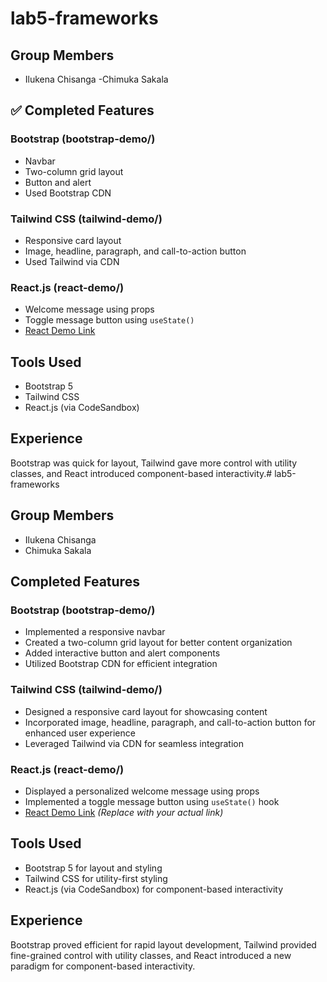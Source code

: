# lab5-frameworks

##  Group Members
- Ilukena Chisanga
-Chimuka Sakala

## ✅ Completed Features

### Bootstrap (bootstrap-demo/)
- Navbar
- Two-column grid layout
- Button and alert
- Used Bootstrap CDN

### Tailwind CSS (tailwind-demo/)
- Responsive card layout
- Image, headline, paragraph, and call-to-action button
- Used Tailwind via CDN

###  React.js (react-demo/)
- Welcome message using props
- Toggle message button using `useState()`
- [React Demo Link](https://codesandbox.io/p/sandbox/react-new) 

##  Tools Used
- Bootstrap 5
- Tailwind CSS
- React.js (via CodeSandbox)

##  Experience
Bootstrap was quick for layout, Tailwind gave more control with utility classes, and React introduced component-based interactivity.# lab5-frameworks

## Group Members
- Ilukena Chisanga
- Chimuka Sakala

## Completed Features

### Bootstrap (bootstrap-demo/)
- Implemented a responsive navbar
- Created a two-column grid layout for better content organization
- Added interactive button and alert components
- Utilized Bootstrap CDN for efficient integration

### Tailwind CSS (tailwind-demo/)
- Designed a responsive card layout for showcasing content
- Incorporated image, headline, paragraph, and call-to-action button for enhanced user experience
- Leveraged Tailwind via CDN for seamless integration

### React.js (react-demo/)
- Displayed a personalized welcome message using props
- Implemented a toggle message button using `useState()` hook
- [React Demo Link](https://codesandbox.io/p/sandbox/react-new) *(Replace with your actual link)*

## Tools Used
- Bootstrap 5 for layout and styling
- Tailwind CSS for utility-first styling
- React.js (via CodeSandbox) for component-based interactivity

## Experience
Bootstrap proved efficient for rapid layout development, Tailwind provided fine-grained control with utility classes, and React introduced a new paradigm for component-based interactivity.